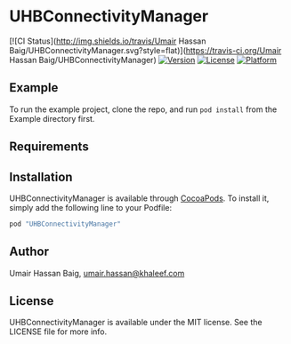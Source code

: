 # UHBConnectivityManager

[![CI Status](http://img.shields.io/travis/Umair Hassan Baig/UHBConnectivityManager.svg?style=flat)](https://travis-ci.org/Umair Hassan Baig/UHBConnectivityManager)
[![Version](https://img.shields.io/cocoapods/v/UHBConnectivityManager.svg?style=flat)](http://cocoapods.org/pods/UHBConnectivityManager)
[![License](https://img.shields.io/cocoapods/l/UHBConnectivityManager.svg?style=flat)](http://cocoapods.org/pods/UHBConnectivityManager)
[![Platform](https://img.shields.io/cocoapods/p/UHBConnectivityManager.svg?style=flat)](http://cocoapods.org/pods/UHBConnectivityManager)

## Example

To run the example project, clone the repo, and run `pod install` from the Example directory first.

## Requirements

## Installation

UHBConnectivityManager is available through [CocoaPods](http://cocoapods.org). To install
it, simply add the following line to your Podfile:

```ruby
pod "UHBConnectivityManager"
```

## Author

Umair Hassan Baig, umair.hassan@khaleef.com

## License

UHBConnectivityManager is available under the MIT license. See the LICENSE file for more info.
